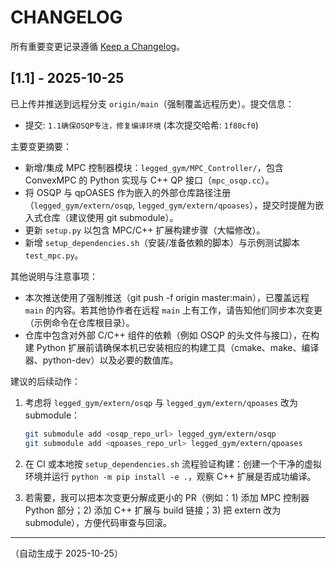# CHANGELOG

所有重要变更记录遵循 [Keep a Changelog](https://keepachangelog.com/zh-CN/)。

## [1.1] - 2025-10-25

已上传并推送到远程分支 `origin/main`（强制覆盖远程历史）。提交信息：

- 提交: `1.1确保OSQP专注，修复编译环境` (本次提交哈希: `1f80cf0`)

主要变更摘要：

- 新增/集成 MPC 控制器模块：`legged_gym/MPC_Controller/`，包含 ConvexMPC 的 Python 实现与 C++ QP 接口（`mpc_osqp.cc`）。
- 将 OSQP 与 qpOASES 作为嵌入的外部仓库路径注册（`legged_gym/extern/osqp`, `legged_gym/extern/qpoases`），提交时提醒为嵌入式仓库（建议使用 git submodule）。
- 更新 `setup.py` 以包含 MPC/C++ 扩展构建步骤（大幅修改）。
- 新增 `setup_dependencies.sh`（安装/准备依赖的脚本）与示例测试脚本 `test_mpc.py`。

其他说明与注意事项：

- 本次推送使用了强制推送（git push -f origin master:main），已覆盖远程 `main` 的内容。若其他协作者在远程 `main` 上有工作，请告知他们同步本次变更（示例命令在仓库根目录）。
- 仓库中包含对外部 C/C++ 组件的依赖（例如 OSQP 的头文件与接口），在构建 Python 扩展前请确保本机已安装相应的构建工具（cmake、make、编译器、python-dev）以及必要的数值库。

建议的后续动作：

1. 考虑将 `legged_gym/extern/osqp` 与 `legged_gym/extern/qpoases` 改为 submodule：

   ```bash
   git submodule add <osqp_repo_url> legged_gym/extern/osqp
   git submodule add <qpoases_repo_url> legged_gym/extern/qpoases
   ```

2. 在 CI 或本地按 `setup_dependencies.sh` 流程验证构建：创建一个干净的虚拟环境并运行 `python -m pip install -e .`，观察 C++ 扩展是否成功编译。

3. 若需要，我可以把本次变更分解成更小的 PR（例如：1) 添加 MPC 控制器 Python 部分；2) 添加 C++ 扩展与 build 链接；3) 把 extern 改为 submodule），方便代码审查与回滚。

---

（自动生成于 2025-10-25）
